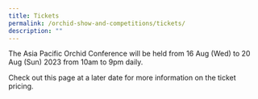 ```yaml
---
title: Tickets
permalink: /orchid-show-and-competitions/tickets/
description: ""
---
```

The Asia Pacific Orchid Conference will be held from 16 Aug (Wed) to 20 Aug (Sun) 2023 from 10am to 9pm daily. 

Check out this page at a later date for more information on the ticket pricing.